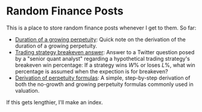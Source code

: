 # Random Finance Posts
This is a place to store random finance posts whenever I get to them. So far:
* [Duration of a growing perpetuity](https://github.com/limits-to-arbitrage/random-finance-posts/blob/main/duration-growing-perpetuity.ipynb): Quick note on the derivation of the duration of a growing perpetuity.
* [Trading strategy breakeven answer](https://github.com/limits-to-arbitrage/random-finance-posts/blob/main/breakeven_question.ipynb): Answer to a Twitter question posed by a "senior quant analyst" regarding a hypothetical trading strategy's breakeven win percentage: If a strategy wins $W$% or loses $L$%, what win percentage is assumed when the expection is for breakeven?
* [Derivation of perpetuity formulas](perpetuity_derivation_simple.ipynb): A simple, step-by-step derivation of both the no-growth and growing perpetuity formulas commonly used in valuation.

If this gets lengthier, I'll make an index.

